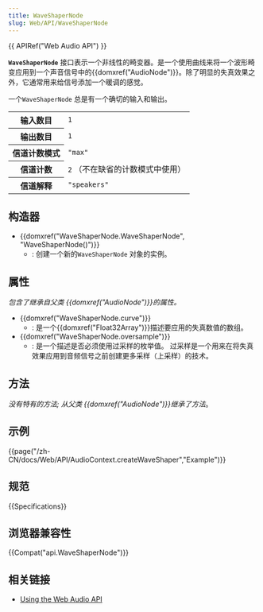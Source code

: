 ```yaml
---
title: WaveShaperNode
slug: Web/API/WaveShaperNode
---
```

{{ APIRef("Web Audio API") }}

**`WaveShaperNode`** 接口表示一个非线性的畸变器。是一个使用曲线来将一个波形畸变应用到一个声音信号中的{{domxref("AudioNode")}}。除了明显的失真效果之外，它通常用来给信号添加一个暖调的感觉。

一个`WaveShaperNode` 总是有一个确切的输入和输出。

<table class="properties">
  <tbody>
    <tr>
      <th scope="row">输入数目</th>
      <td><code>1</code></td>
    </tr>
    <tr>
      <th scope="row">输出数目</th>
      <td><code>1</code></td>
    </tr>
    <tr>
      <th scope="row">信道计数模式</th>
      <td><code>"max"</code></td>
    </tr>
    <tr>
      <th scope="row">信道计数</th>
      <td><code>2</code> （不在缺省的计数模式中使用）</td>
    </tr>
    <tr>
      <th scope="row">信道解释</th>
      <td><code>"speakers"</code></td>
    </tr>
  </tbody>
</table>

## 构造器

- {{domxref("WaveShaperNode.WaveShaperNode", "WaveShaperNode()")}}
  - : 创建一个新的`WaveShaperNode` 对象的实例。

## 属性

_包含了继承自父类 {{domxref("AudioNode")}}的属性。_

- {{domxref("WaveShaperNode.curve")}}
  - : 是一个{{domxref("Float32Array")}}描述要应用的失真数值的数组。
- {{domxref("WaveShaperNode.oversample")}}
  - : 是一个描述是否必须使用过采样的枚举值。 过采样是一个用来在将失真效果应用到音频信号之前创建更多采样（上采样）的技术。

## 方法

_没有特有的方法; 从父类_ _{{domxref("AudioNode")}}继承了方法_。

## 示例

{{page("/zh-CN/docs/Web/API/AudioContext.createWaveShaper","Example")}}

## 规范

{{Specifications}}

## 浏览器兼容性

{{Compat("api.WaveShaperNode")}}

## 相关链接

- [Using the Web Audio API](/zh-CN/docs/Web_Audio_API/Using_Web_Audio_API)
